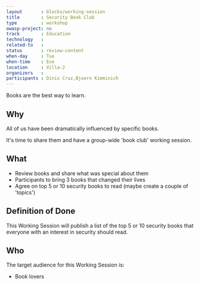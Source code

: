 ```yaml
---
layout       : blocks/working-session
title        : Security Book Club
type         : workshop
owasp-project: no
track        : Education
technology   :
related-to   :
status       : review-content
when-day     : Tue
when-time    : Eve
location     : Villa-2
organizers   :
participants : Dinis Cruz,Bjoern Kimminich
---
```


Books are the best way to learn.

## Why

All of us have been dramatically influenced by specific books.

It's time to share them and have a group-wide 'book club' working session.

## What

 - Review books and share what was special about them
 - Participants to bring 3 books that changed their lives
 - Agree on top 5 or 10 security books to read (maybe create a couple of 'topics')
 
## Definition of Done

This Working Session will publish a list of the top 5 or 10 security books that everyone with an interest in security should read.


## Who

The target audience for this Working Session is:

 - Book lovers
